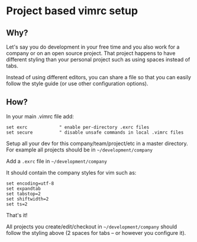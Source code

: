 # Project based vimrc setup

## Why?

Let's say you do development in your free time and you also work for a company or on an open source project. That project happens to have different styling than your personal project such as using spaces instead of tabs.

Instead of using different editors, you can share a file so that you can easily follow the style guide (or use other configuration options).

## How?

In your main .vimrc file add:

```
set exrc            " enable per-directory .exrc files
set secure          " disable unsafe commands in local .vimrc files
```

Setup all your dev for this company/team/project/etc in a master directory. For example all projects should be in `~/development/company`

Add a `.exrc` file in `~/development/company`

It should contain the company styles for vim such as:

```
set encoding=utf-8
set expandtab
set tabstop=2
set shiftwidth=2
set ts=2
```

That's it!

All projects you create/edit/checkout in `~/development/company` should follow the styling above (2 spaces for tabs – or however you configure it).